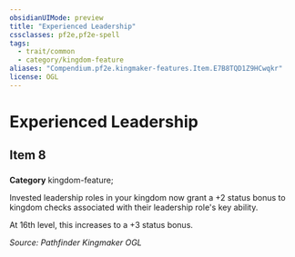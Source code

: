 ```yaml
---
obsidianUIMode: preview
title: "Experienced Leadership"
cssclasses: pf2e,pf2e-spell
tags:
  - trait/common
  - category/kingdom-feature
aliases: "Compendium.pf2e.kingmaker-features.Item.E7B8TQD1Z9HCwqkr"
license: OGL
---
```

# Experienced Leadership
## Item 8
### 

**Category** kingdom-feature; 




Invested leadership roles in your kingdom now grant a +2 status bonus to kingdom checks associated with their leadership role's key ability.

At 16th level, this increases to a +3 status bonus.

*Source: Pathfinder Kingmaker*
*OGL*